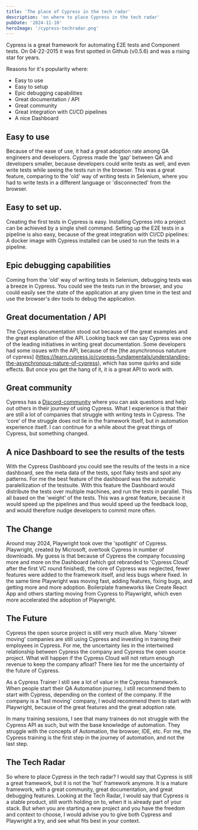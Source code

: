 ```yaml
---
title: 'The place of Cypress in the tech radar'
description: 'on where to place Cypress in the tech radar'
pubDate: '2024-11-10'
heroImage: '/cypress-techradar.png'
---
```


Cypress is a great framework for automating E2E tests and Component tests. On
04-22-2015 it was first spotted in Github (v0.5.6) and was a rising star for
years.

Reasons for it's popularity where:

-   Easy to use
-   Easy to setup
-   Epic debugging capabilities
-   Great documentation / API
-   Great community
-   Great integration with CI/CD pipelines
-   A nice Dashboard

## Easy to use

Because of the ease of use, it had a great adoption rate among QA engineers and
developers. Cypress made the 'gap' between QA and developers smaller, because
developers could write tests as well, and even write tests while seeing the
tests run in the browser. This was a great feature, comparing to the 'old' way
of writing tests in Selenium, where you had to write tests in a different
language or 'disconnected' from the browser.

## Easy to set up.

Creating the first tests in Cypress is easy. Installing Cypress into a project
can be achieved by a single shell command. Setting up the E2E tests in a
pipeline is also easy, because of the great integration with CI/CD pipelines: A
docker image with Cypress installed can be used to run the tests in a pipeline.

## Epic debugging capabilities

Coming from the 'old' way of writing tests in Selenium, debugging tests was a
breeze in Cypress. You could see the tests run in the browser, and you could
easily see the state of the application at any given time in the test and use
the browser's dev tools to debug the application.

## Great documentation / API

The Cypress documentation stood out because of the great examples and the great
explanation of the API. Looking back we can say Cypress was one of the leading
initiatives in writing great documentation. Some developers had some issues with
the API, because of the [the asynchronous natuture of cypress]
(https://learn.cypress.io/cypress-fundamentals/understanding-the-asynchronous-nature-of-cypress),
which has some quirks and side effects. But once you get the hang of it, it is a
great API to work with.

## Great community

Cypress has a [Discord-community](https://discord.com/invite/cypress) where you
can ask questions and help out others in their journey of using Cypress. What I
experience is that their are still a lot of companies that struggle with writing
tests in Cypress. The 'core' of the struggle does not lie in the framework
itself, but in automation experience itself. I can continue for a while about
the great things of Cypress, but something changed.

## A nice Dashboard to see the results of the tests

With the Cypress Dashboard you could see the results of the tests in a nice
dashboard, see the meta data of the tests, spot flaky tests and spot any
patterns. For me the best feature of the dashboard was the automatic
paralellization of the testsuite. With this feature the Dashboard would
distribute the tests over multiple machines, and run the tests in parallel. This
all based on the 'weight' of the tests. This was a great feature, because it
would speed up the pipelines and thus would speed up the feedback loop, and
would therefore nudge developers to commit more often.

## The Change

Around may 2024, Playwright took over the 'spotlight' of Cypress. Playwright,
created by Microsoft, overtook Cypress in number of downloads. My guess is that
because of Cypress the company focussing more and more on the Dashboard (which
got rebranded to 'Cypress Cloud' after the first VC round finished), the core of
Cypress was neglected, fewer features were added to the framework itself, and
less bugs where fixed. In the same time Playwright was moving fast, adding
features, fixing bugs, and getting more and more adoption. Boilerplate
frameworks like Create React App and others starting moving from Cypress to
Playwright, which even more accelerated the adoption of Playwright.

## The Future

Cypress the open source project is still very much alive. Many 'slower moving'
companies are still using Cypress and investing in training their employees in
Cypress. For me, the uncertainty lies in the intertwined relationship between
Cypress the company and Cypress the open source project. What will happen if the
Cypress Cloud will not return enough revenue to keep the company afloat? There
lies for me the uncertainty of the future of Cypress.

As a Cypress Trainer I still see a lot of value in the Cypress framework. When
people start their QA Automation journey, I still recommend them to start with
Cypress, depending on the context of the company. If the company is a 'fast
moving' company, I would recommend them to start with Playwright, because of the
great features and the great adoption rate.

In many training sessions, I see that many trainees do not struggle with the
Cypress API as such, but with the base knowledge of automation. They struggle
with the concepts of Automation, the browser, IDE, etc. For me, the Cypress
training is the first step in the journey of automation, and not the last step.

## The Tech Radar

So where to place Cypress in the tech radar? I would say that Cypress is still a
great framework, but it is not the 'hot' framework anymore. It is a mature
framework, with a great community, great documentation, and great debugging
features. Looking at the Tech Radar, I would say that Cypress is a stable
product, still worth holding on to, when it is already part of your stack. But
when you are starting a new project and you have the freedom and context to
choose, I would advise you to give both Cypress and Playwright a try, and see
what fits best in your context.
